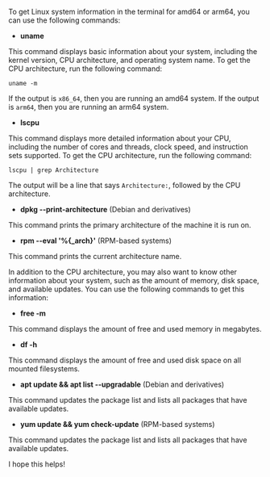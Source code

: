 To get Linux system information in the terminal for amd64 or arm64, you can use the following commands:

- **uname**

This command displays basic information about your system, including the kernel version, CPU architecture, and operating system name. To get the CPU architecture, run the following command:

```
uname -m
```

If the output is `x86_64`, then you are running an amd64 system. If the output is `arm64`, then you are running an arm64 system.

- **lscpu**

This command displays more detailed information about your CPU, including the number of cores and threads, clock speed, and instruction sets supported. To get the CPU architecture, run the following command:

```
lscpu | grep Architecture
```

The output will be a line that says `Architecture:`, followed by the CPU architecture.

- **dpkg --print-architecture** (Debian and derivatives)

This command prints the primary architecture of the machine it is run on.

- **rpm --eval '%{_arch}'** (RPM-based systems)

This command prints the current architecture name.

In addition to the CPU architecture, you may also want to know other information about your system, such as the amount of memory, disk space, and available updates. You can use the following commands to get this information:

- **free -m**

This command displays the amount of free and used memory in megabytes.

- **df -h**

This command displays the amount of free and used disk space on all mounted filesystems.

- **apt update && apt list --upgradable** (Debian and derivatives)

This command updates the package list and lists all packages that have available updates.

- **yum update && yum check-update** (RPM-based systems)

This command updates the package list and lists all packages that have available updates.

I hope this helps!